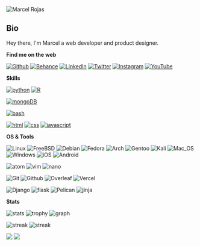 ![Marcel Rojas](https://raw.githubusercontent.com/marcelrojas/marcelrojas/master/ryomen-sukuna.png)

## Bio

Hey there, I'm Marcel a web developer and product designer.


<b>Find me on the web</b>

[![Github](https://img.shields.io/badge/Github-181717?style=for-the-badge&logo=github&logoColor=white)](https://github.com/marcelrojas)
[![Behance](https://img.shields.io/badge/Behance-blue?style=for-the-badge&logo=behance&logoColor=white)](https://www.behance.net/whyismarcel)
[![LinkedIn](https://img.shields.io/badge/LinkedIn-0077B5?style=for-the-badge&logo=linkedin&logoColor=white)](https://www.linkedin.com/in/whyismarcel)
[![Twitter](https://img.shields.io/badge/Twitter-1DA1F2?style=for-the-badge&logo=twitter&logoColor=white)](https://twitter.com/marcelrojas_)
[![Instagram](https://img.shields.io/badge/Instagram-E4405F?style=for-the-badge&logo=instagram&logoColor=white)](https://www.instagram.com/marcelrojas_/)
[![YouTube](https://img.shields.io/badge/YouTube-FF0000?style=for-the-badge&logo=youtube&logoColor=white)](https://www.youtube.com/@marcelrojas)


<b>Skills</b>

[![python](https://img.shields.io/badge/python-★★★-lightgrey?labelColor=3776AB&logo=Python&style=for-the-badge&logoColor=white)](https://www.python.org/)
[![R](https://img.shields.io/badge/R-★★☆-lightgrey?labelColor=276DC3&logo=R&style=for-the-badge&logoColor=white)](https://www.r-project.org/)


[![mongoDB](https://img.shields.io/badge/MongoDB-★☆☆-lightgrey?labelColor=47A248&logo=MongoDB&style=for-the-badge&logoColor=white)](https://www.mongodb.com/)


[![bash](https://img.shields.io/badge/bash-★★★-lightgrey?labelColor=4EAA25&logo=GNU-Bash&style=for-the-badge&logoColor=white)](https://en.wikipedia.org/wiki/Bash_(Unix_shell))


[![html](https://img.shields.io/badge/html-★★★-lightgrey?labelColor=E34F26&logo=HTML5&style=for-the-badge&logoColor=white)](https://www.w3schools.com/html)
[![css](https://img.shields.io/badge/css-★★★-lightgrey?labelColor=1572B6&logo=CSS3&style=for-the-badge&logoColor=white)](https://www.w3schools.com/css)
[![javascript](https://img.shields.io/badge/javascript-★☆☆-lightgrey?labelColor=F7DF1E&logo=JavaScript&style=for-the-badge&logoColor=black)](https://www.w3schools.com/js)


<b>OS & Tools</b>

![Linux](https://img.shields.io/badge/Linux-FCC624?logo=linux&style=for-the-badge&logoColor=black)
![FreeBSD](https://img.shields.io/badge/freebsd-AB2B28?logo=freebsd&style=for-the-badge&logoColor=white)
![Debian](https://img.shields.io/badge/Debian-A81D33?logo=debian&style=for-the-badge&logoColor=white)
![Fedora](https://img.shields.io/badge/Fedora-294172?logo=fedora&style=for-the-badge&logoColor=white)
![Arch](https://img.shields.io/badge/Arch_Linux-1793D1?logo=arch-linux&style=for-the-badge&logoColor=white)
![Gentoo](https://img.shields.io/badge/Gentoo-54487A?logo=gentoo&style=for-the-badge&logoColor=white)
![Kali](https://img.shields.io/badge/Kali_Linux-557C94?logo=kali-linux&style=for-the-badge&logoColor=white)
![Mac_OS](https://img.shields.io/badge/Mac_OS-999999?logo=macos&style=for-the-badge&logoColor=white)
![Windows](https://img.shields.io/badge/Windows-003399?logo=windows&style=for-the-badge&logoColor=white)
![iOS](https://img.shields.io/badge/iOS-000000?logo=ios&style=for-the-badge&logoColor=white)
![Android](https://img.shields.io/badge/Android-3DDC84?logo=android&style=for-the-badge&logoColor=white)

![atom](https://img.shields.io/badge/atom-66595C?logo=Atom&style=for-the-badge&logoColor=white)
![vim](https://img.shields.io/badge/vim-019733?logo=Vim&style=for-the-badge&logoColor=white)
![nano](https://img.shields.io/badge/nano-000000?logo=nano&style=for-the-badge&logoColor=white)

![Git](https://img.shields.io/badge/-Git-F05032?logo=Git&style=for-the-badge&logoColor=white)
![Github](https://img.shields.io/badge/-Github-181717?logo=Github&style=for-the-badge&logoColor=white)
![Overleaf](https://img.shields.io/badge/-Overleaf-47A141?logo=Overleaf&style=for-the-badge&logoColor=white)
![Vercel](https://img.shields.io/badge/-vercel-000000?logo=Vercel&style=for-the-badge&logoColor=white)

![Django](https://img.shields.io/badge/-Django-092E20?logo=Django&style=for-the-badge&logoColor=white)
![flask](https://img.shields.io/badge/-flask-000000?logo=Flask&style=for-the-badge&logoColor=white)
![Pelican](https://img.shields.io/badge/-Pelican-14A0C4?logo=Pelican&style=for-the-badge&logoColor=white)
![jinja](https://img.shields.io/badge/-jinja-B41717?logo=Jinja&style=for-the-badge&logoColor=white)


<b>Stats</b>

![stats](https://github-readme-stats.vercel.app/api?username=marcelrojas&title_color=3498db&text_color=2ecc71&icon_color=3498db&bg_color=00000000&hide_border=true&show_icons=true&include_all_commits=true&count_private=true&disable_animations=true)
![trophy](https://github-profile-trophy.vercel.app/?username=marcelrojas&no-bg=true&no-frame=true&column=4&theme=algolia)
![graph](https://github-readme-activity-graph.vercel.app/graph?username=marcelrojas&bg_color=0000000&color=2980b9&line=2980b9&point=27ae60&area_color=2980b9&area=true&hide_border=true)

![streak](https://github-contributor-stats.vercel.app/api?username=marcelrojas&title_color=3498db&text_color=2ecc71&icon_color=3498db&bg_color=00000000&hide_border=true&show_icons=true&include_all_commits=true&count_private=true&disable_animations=true)
![streak](https://streak-stats.demolab.com/?user=marcelrojas&hide_border=true&background=00000000&border=2980b9&stroke=2980b9&ring=27ae60&fire=27ae60&currStreakNum=2980b9&sideNums=2980b9&currStreakLabel=2980b9&sideLabels=2980b9&dates=2980b9)

![](https://komarev.com/ghpvc/?username=marcelrojas&style=flat-square&label=Views)
![](https://badges.pufler.dev/visits/marcelrojas/marcelrojas?color=black&logo=github&style=flat-square)
